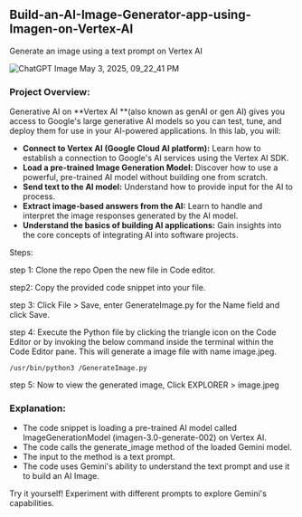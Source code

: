 ## Build-an-AI-Image-Generator-app-using-Imagen-on-Vertex-AI
Generate an image using a text prompt on Vertex AI

 ![ChatGPT Image May 3, 2025, 09_22_41 PM](https://github.com/user-attachments/assets/ef41b931-535a-4a8b-ae02-2bdead5700cd)

### Project Overview:

Generative AI on **Vertex AI **(also known as genAI or gen AI) gives you access to Google's large generative AI models so you can test, tune, and deploy them for use in your AI-powered applications. In this lab, you will:

- **Connect to Vertex AI (Google Cloud AI platform):** Learn how to establish a connection to Google's AI services using the Vertex AI SDK.
- **Load a pre-trained Image Generation Model:** Discover how to use a powerful, pre-trained AI model without building one from scratch.
- **Send text to the AI model:** Understand how to provide input for the AI to process.
- **Extract image-based answers from the AI:** Learn to handle and interpret the image responses generated by the AI model.
- **Understand the basics of building AI applications:** Gain insights into the core concepts of integrating AI into software projects.

Steps:

step 1:
Clone the repo Open the new file in Code editor. 

step2:
Copy the provided code snippet into your file.

step 3:
Click File > Save, enter GenerateImage.py for the Name field and click Save.

step 4:
Execute the Python file by clicking the triangle icon on the Code Editor or by invoking the below command inside the terminal within the Code Editor pane. This will generate a image file with name image.jpeg.
```
/usr/bin/python3 /GenerateImage.py
```
step 5:
Now to view the generated image, Click EXPLORER > image.jpeg

### Explanation:

- The code snippet is loading a pre-trained AI model called ImageGenerationModel (imagen-3.0-generate-002) on Vertex AI.
- The code calls the generate_image method of the loaded Gemini model.
- The input to the method is a text prompt.
- The code uses Gemini's ability to understand the text prompt and use it to build an AI Image.


Try it yourself! Experiment with different prompts to explore Gemini's capabilities.


